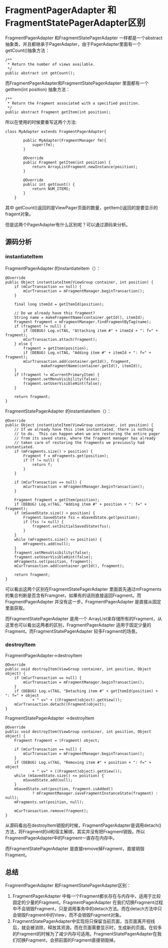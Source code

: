 # FragmentPagerAdapter 和FragmentStatePagerAdapter区别

FragmentPagerAdapter 和FragmentStatePagerAdapter 一样都是一个abstract抽象类，并且都继承于PagerAdapter，由于PagerAdapter里面有一个getCount()抽象方法：

```
/**
 * Return the number of views available.
 */
public abstract int getCount();
```

而FragmentPagerAdapter和FragmentStatePagerAdapter  里面都有一个getItem(int position) 抽象方法：

```
/**
 * Return the Fragment associated with a specified position.
 */
public abstract Fragment getItem(int position);
```

所以在使用的时候要重写这两个方法:

```
class MyAdapter extends FragmentPagerAdapter{

        public MyAdapter(FragmentManager fm){
            super(fm);
        }

        @Override
        public Fragment getItem(int position) {
            return ArrayListFragment.newInstance(position);
        }

        @Override
        public int getCount() {
            return NUM_ITEMS;
        }
    }
```

其中 getCount()返回的是ViewPager页面的数量，getItem()返回的是要显示的fragent对象。

但是这两个PagerAdapter有什么区别呢？可以通过源码来分析。

##  源码分析

### instantiateItem

FragmentPagerAdapter 的instantiateItem（）：

```
@Override
public Object instantiateItem(ViewGroup container, int position) {
    if (mCurTransaction == null) {
        mCurTransaction = mFragmentManager.beginTransaction();
    }

    final long itemId = getItemId(position);

    // Do we already have this fragment?
    String name = makeFragmentName(container.getId(), itemId);
    Fragment fragment = mFragmentManager.findFragmentByTag(name);
    if (fragment != null) {
        if (DEBUG) Log.v(TAG, "Attaching item #" + itemId + ": f=" + fragment);
        mCurTransaction.attach(fragment);
    } else {
        fragment = getItem(position);
        if (DEBUG) Log.v(TAG, "Adding item #" + itemId + ": f=" + fragment);
        mCurTransaction.add(container.getId(), fragment,
                makeFragmentName(container.getId(), itemId));
    }
    if (fragment != mCurrentPrimaryItem) {
        fragment.setMenuVisibility(false);
        fragment.setUserVisibleHint(false);
    }

    return fragment;
}
```

FragmentStatePagerAdapter  的instantiateItem（）：

```
@Override
public Object instantiateItem(ViewGroup container, int position) {
    // If we already have this item instantiated, there is nothing
    // to do.  This can happen when we are restoring the entire pager
    // from its saved state, where the fragment manager has already
    // taken care of restoring the fragments we previously had instantiated.
    if (mFragments.size() > position) {
        Fragment f = mFragments.get(position);
        if (f != null) {
            return f;
        }
    }

    if (mCurTransaction == null) {
        mCurTransaction = mFragmentManager.beginTransaction();
    }

    Fragment fragment = getItem(position);
    if (DEBUG) Log.v(TAG, "Adding item #" + position + ": f=" + fragment);
    if (mSavedState.size() > position) {
        Fragment.SavedState fss = mSavedState.get(position);
        if (fss != null) {
            fragment.setInitialSavedState(fss);
        }
    }
    while (mFragments.size() <= position) {
        mFragments.add(null);
    }
    fragment.setMenuVisibility(false);
    fragment.setUserVisibleHint(false);
    mFragments.set(position, fragment);
    mCurTransaction.add(container.getId(), fragment);

    return fragment;
}
```

可以看出这两个区别在FragmentStatePagerAdapter   里面首先通过mFragments的集合判断是否含有Framgnet，如果有的话则直接返回Fragment。而FragmentPagerAdapter 并没有这一步。FragmentPagerAdapter 是直接从固定里面获取。

而FragmentStatePagerAdapter 是用一个 ArrayList<Fragment>来存储所有的Fragment，从这里也可以看出这两者的区别，FragmentPagerAdapter 适用于固定少量的Fragment。而FragmentStatePagerAdapter 较多Fragment的场景。

### destroyItem

FragmentPagerAdapter->destroyItem

```
@Override
public void destroyItem(ViewGroup container, int position, Object object) {
    if (mCurTransaction == null) {
        mCurTransaction = mFragmentManager.beginTransaction();
    }
    if (DEBUG) Log.v(TAG, "Detaching item #" + getItemId(position) + ": f=" + object
            + " v=" + ((Fragment)object).getView());
    mCurTransaction.detach((Fragment)object);
}
```

FragmentStatePagerAdapter  ->destroyItem

```
@Override
public void destroyItem(ViewGroup container, int position, Object object) {
    Fragment fragment = (Fragment) object;

    if (mCurTransaction == null) {
        mCurTransaction = mFragmentManager.beginTransaction();
    }
    if (DEBUG) Log.v(TAG, "Removing item #" + position + ": f=" + object
            + " v=" + ((Fragment)object).getView());
    while (mSavedState.size() <= position) {
        mSavedState.add(null);
    }
    mSavedState.set(position, fragment.isAdded()
            ? mFragmentManager.saveFragmentInstanceState(fragment) : null);
    mFragments.set(position, null);

    mCurTransaction.remove(fragment);
}
```

从源码看出在destroyItem销毁的时候，FragmentPagerAdapter是调用detach()方法，将Fragment的id和宿主解绑，其实并没有把Fragment销毁。所以FragmentPagerAdapter中的Fragment一直存在内存中。

而FragmentStatePagerAdapter  是直接remove掉Fragment，直接销毁Fragment。

## 总结

FragmentPagerAdapter 和FragmentStatePagerAdapter区别：

1. FragmentPagerAdapter 中每一个Fragment都长存在与内存中，适用于比较固定的少量的Fragment。FragmentPagerAdapter 在我们切换Fragment过程中不会销毁Fragment，只是调用事务中的detach方法。而在detach方法中只会销毁Fragment中的View，而不会销毁Fragment对象。
2. FragmentStatePagerAdapter中实现将只保留当前页面，当页面离开视线后，就会被消除，释放其资源。而在页面需要显示时，生成新的页面。在较多的Fragment的时候为了减少内存可适用。FragmentStatePagerAdapter在我们切换Fragment，会把前面的Fragment直接销毁掉。